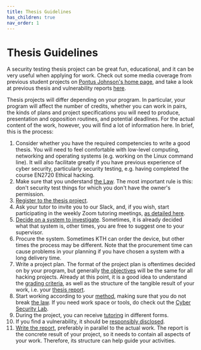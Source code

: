 ```yaml
---
title: Thesis Guidelines
has_children: true
nav_order: 1
---
```


# Thesis Guidelines

A security testing thesis project can be great fun, educational, and it can be very useful when applying for work. Check out some media coverage from previous student projects on [Pontus Johnson's home page](https://www.kth.se/profile/pontusj), and take a look at previous thesis and vulnerability reports [here](https://www.kth.se/nse/research/software-systems-architecture-and-security/projects/ethical-hacking-1.914053).

Thesis projects will differ depending on your program. In particular, your program will affect the number of credits, whether you can work in pairs, the kinds of plans and project specifications you will need to produce, presentation and opposition routines, and potential deadlines. For the actual content of the work, however, you will find a lot of information here. In brief, this is the process: 
1. Consider whether you have the required competencies to write a good thesis. You will need to feel comfortable with low-level computing, networking and operating systems (e.g. working on the Linux command line). It will also facilitate greatly if you have previous experience of cyber security, particularly security testing, e.g. having completed the course EN2720 Ethical hacking.
1. Make sure that you understand [the Law](https://nse.digital/pages/thesis_guidelines/the_law.html). The most important rule is this: don't security test things for which you don't have the owner's permission. 
2. [Register to the thesis project](https://nse.digital/pages/thesis_guidelines/registration.html).
3. Ask your tutor to invite you to our Slack, and, if you wish, start participating in the weekly Zoom tutoring meetings, [as detailed here](https://nse.digital/pages/thesis_guidelines/tutoring.html).
4. [Decide on a system to investigate](https://nse.digital/pages/thesis_guidelines/choice_of_system.html). Sometimes, it is already decided what that system is, other times, you are free to suggest one to your supervisor. 
5. Procure the system. Sometimes KTH can order the device, but other times the process may be different. Note that the procurement time can cause problems in your planning if you have chosen a system with a long delivery time. 
6. Write a project plan. The format of the project plan is oftentimes decided on by your program, but generally [the objectives](https://nse.digital/pages/thesis_guidelines/objective.html) will be the same for all hacking projects. Already at this point, it is a good idea to understand the [grading criteria](https://nse.digital/pages/thesis_guidelines/grading_criteria.html), as well as the structure of the tangible result of your work, i.e. your [thesis report](thesis_report.html).  
7. Start working according to your [method](https://nse.digital/pages/thesis_guidelines/method.html), making sure that you do not break [the law](https://nse.digital/pages/thesis_guidelines/the_law.html). If you need work space or tools, do check out the [Cyber Security Lab](https://nse.digital/pages/thesis_guidelines/lab.html).
8. During the project, you can receive [tutoring](https://nse.digital/pages/thesis_guidelines/tutoring.html) in different forms.
9. If you find a vulnerability, it should be [responsibly disclosed](https://nse.digital/pages/thesis_guidelines/responsible_disclosure.html).
10. [Write the report](https://nse.digital/pages/thesis_guidelines/thesis_report.html), preferably in parallel to the actual work. The report is the concrete result of your project, so it needs to contain all aspects of your work. Therefore, its structure can help guide your activities. 
